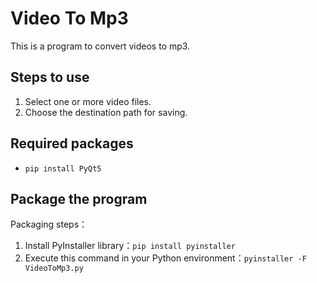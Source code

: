 # Video To Mp3
This is a program to convert videos to mp3.

## Steps to use
1. Select one or more video files.
2. Choose the destination path for saving.

## Required packages
* `pip install PyQt5`

## Package the program
Packaging steps：
1. Install PyInstaller library：`pip install pyinstaller`
2. Execute this command in your Python environment：`pyinstaller -F VideoToMp3.py`
